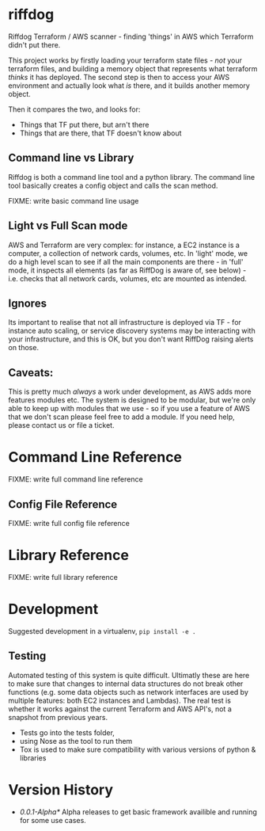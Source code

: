 # riffdog
Riffdog Terraform / AWS scanner - finding 'things' in AWS which Terraform didn't
put there.

This project works by firstly loading your terraform state files - *not* your
terraform files, and building a memory object that represents what terraform 
*thinks* it has deployed. The second step is then to access your AWS environment
and actually look what *is* there, and it builds another memory object.

Then it compares the two, and looks for:

* Things that TF put there, but arn't there
* Things that are there, that TF doesn't know about

## Command line vs Library

Riffdog is both a command line tool and a python library. The command line tool
basically creates a config object and calls the scan method.

FIXME: write basic command line usage

## Light vs Full Scan mode

AWS and Terraform are very complex: for instance, a EC2 instance is a computer,
a collection of network cards, volumes, etc. In 'light' mode, we do a high level
scan to see if all the main components are there - in 'full' mode, it inspects
all elements (as far as RiffDog is aware of, see below) - i.e. checks that all
network cards, volumes, etc are mounted as intended.

## Ignores

Its important to realise that not all infrastructure is deployed via TF - for
instance auto scaling, or service discovery systems may be interacting with your
infrastructure, and this is OK, but you don't want RiffDog raising alerts on
those.

## Caveats:

This is pretty much *always* a work under development, as AWS adds more features
modules etc. The system is designed to be modular, but we're only able to keep
up with modules that we use - so if you use a feature of AWS that we don't scan
please feel free to add a module. If you need help, please contact us or file 
a ticket.


# Command Line Reference

FIXME: write full command line reference

## Config File Reference

FIXME: write full config file reference

# Library Reference

FIXME: write full library reference

# Development 

Suggested development in a virtualenv, `pip install -e .`

## Testing

Automated testing of this system is quite difficult. Ultimatly these are here to make sure that changes to internal data structures do not break other functions (e.g. some data objects such as network interfaces are used by multiple features: both EC2 instances and Lambdas). The real test is whether it works against the current Terraform and AWS API's, not a snapshot from previous years.

* Tests go into the tests folder, 
* using Nose as the tool to run them
* Tox is used to make sure compatibility with various versions of python & libraries

# Version History

* _0.0.1-Alpha*_ Alpha releases to get basic framework availible and running for some use cases.
